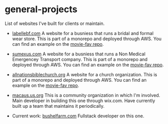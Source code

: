 # general-projects

List of websites I've built for clients or maintain.
- [labellebf.com](https://labellebf.com/)
  A website for a busniess that runs a bridal and formal wear store.
  This is part of a monorepo and deployed through AWS. You can find an example on the [movie-fav repo](https://github.com/africanpilot/movie-fav). 

- [sumexus.com](https://sumexus.com/)
  A website for a busniess that runs a Non Medical Emergencey Transport company.
  This is part of a monorepo and deployed through AWS. You can find an example on the [movie-fav repo](https://github.com/africanpilot/movie-fav). 

- [allnationsbiblechurch.org](https://allnationsbiblechurch.org/)
  A website for a church organization.
  This is part of a monorepo and deployed through AWS. You can find an example on the [movie-fav repo](https://github.com/africanpilot/movie-fav). 

- [macaus.us.org](https://www.macaus.us.org/)
  This is a community organization in which I'm involved. Main developer in building this one through wix.com.
  Have currently built up a team that maintains it periodically.

- Current work: [bushelfarm.com](https://bushelfarm.com/)
  Fullstack developer on this one.
